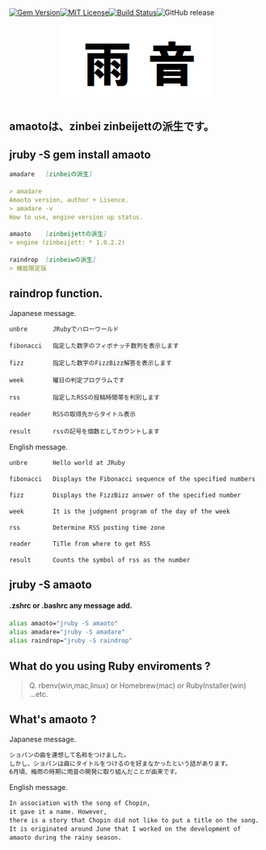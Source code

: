 [![Gem Version](https://badge.fury.io/rb/amaoto.svg)](https://badge.fury.io/rb/amaoto)[![MIT License](http://img.shields.io/badge/license-MIT-blue.svg?style=flat)](LICENSE)[![Build Status](https://travis-ci.org/takkii/amaoto.svg?branch=master)](https://travis-ci.org/takkii/amaoto)![GitHub release](https://img.shields.io/github/release/takkii/amaoto.svg?style=flat)


<div align="center">
<img src="https://github.com/takkii/amaoto/blob/master/image/amaoto.gif" alt="画像" title="雨音">
</div>

## amaotoは、zinbei zinbeijettの派生です。 

## jruby -S gem install amaoto

```markdown
amadare   [zinbeiの派生]

> amadare 
Amaoto version, author + Lisence.
> amadare -v
How to use, engine version up status.

amaoto    [zinbeijettの派生]  
> engine (zinbeijett: * 1.0.2.2)

raindrop  [zinbeiwの派生]
> 機能限定版
```

## raindrop function.

Japanese message.

```markdown
unbre       JRubyでハローワールド

fibonacci   指定した数字のフィボナッチ数列を表示します

fizz        指定した数字のFizzBizz解答を表示します

week        曜日の判定プログラムです

rss         指定したRSSの投稿時間帯を判別します

reader      RSSの取得先からタイトル表示

result      rssの記号を個数としてカウントします
```

English message.

```
unbre       Hello world at JRuby

fibonacci   Displays the Fibonacci sequence of the specified numbers

fizz        Displays the FizzBizz answer of the specified number

week        It is the judgment program of the day of the week

rss         Determine RSS posting time zone

reader      TiTle from where to get RSS

result      Counts the symbol of rss as the number
```

## jruby -S amaoto

#### .zshrc or .bashrc any message add.

```zsh
alias amaoto="jruby -S amaoto"
alias amadare="jruby -S amadare"
alias raindrop="jruby -S raindrop"
```

## What do you using Ruby enviroments ? 

> Q. rbenv(win,mac,linux) or Homebrew(mac) or RubyInstaller(win) ...etc.

## What's amaoto ?

Japanese message.

```markdown	
ショパンの曲を連想して名称をつけました。
しかし、ショパンは曲にタイトルをつけるのを好まなかったという話があります。
6月頃、梅雨の時期に雨音の開発に取り組んだことが由来です。
```

English message.

```markdown
In association with the song of Chopin, 
it gave it a name. However, 
there is a story that Chopin did not like to put a title on the song. 
It is originated around June that I worked on the development of 
amaoto during the rainy season.
```
